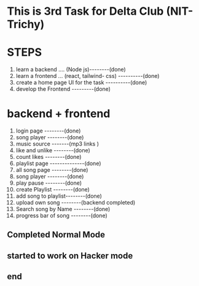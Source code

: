 # This is 3rd Task for Delta Club (NIT-Trichy)
# STEPS 

1. learn a backend .... (Node js)--------(done)
2. learn a frontend ... (react, tailwind- css) ----------(done)
3. create a  home page UI for the task   ----------(done)
4. develop the Frontend   ---------(done)
#  backend + frontend
   1.   login page  --------(done)
   2.   song player  --------(done)
   3.   music source -------(mp3 links )
   4.   like and unlike --------(done)
   5.   count likes --------(done)
   6.   playlist page --------------(done)
   7.   all song page --------(done)
   8.   song player --------(done)
   9.   play pause --------(done)
   10.  create Playlist  --------(done)
   11.  add song to playlist--------(done)
   12.  upload own song --------(backend completed) 
   13.  Search song by Name --------(done)
   14.  progress bar of song --------(done)



   ##  Completed Normal Mode #
   ##  started to work on Hacker mode #



   ##   end   ##
